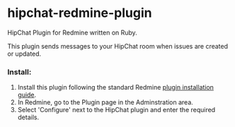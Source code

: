 # hipchat-redmine-plugin

HipChat Plugin for Redmine written on Ruby.

This plugin sends messages to your HipChat room when issues are created or updated.

### Install:

1. Install this plugin following the standard Redmine [plugin installation guide](http://www.redmine.org/wiki/redmine/Plugins).
2. In Redmine, go to the Plugin page in the Adminstration area.
3. Select 'Configure' next to the HipChat plugin and enter the required details.